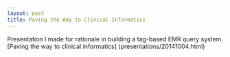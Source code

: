 ```yaml
---
layout: post
title: Paving the Way to Clinical Informatics
---
```


Presentation I made for rationale in building a tag-based EMR query system.
[Paving the way to clinical informatics] (presentations/20141004.html)